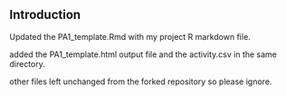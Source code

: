 ## Introduction

Updated the PA1_template.Rmd with my project R markdown file.

added the PA1_template.html output file and the activity.csv in the same directory.

other files left unchanged from the forked repository so please ignore.